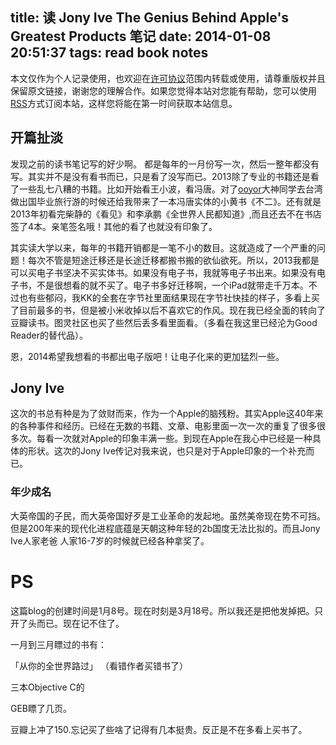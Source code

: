 title: 读 Jony Ive The Genius Behind Apple's Greatest Products 笔记
date: 2014-01-08 20:51:37
tags: read book notes
---

本文仅作为个人记录使用，也欢迎在[许可协议](http://creativecommons.org/licenses/by-nc/3.0/deed.zh)范围内转载或使用，请尊重版权并且保留原文链接，谢谢您的理解合作。如果您觉得本站对您能有帮助，您可以使用[RSS](https://iiiyu.com/atom.xml)方式订阅本站，这样您将能在第一时间获取本站信息。


## 开篇扯淡

发现之前的读书笔记写的好少啊。 都是每年的一月份写一次，然后一整年都没有写。其实并不是没有看书而已，只是看了没写而已。2013除了专业的书籍还是看了一些乱七八糟的书籍。比如开始看王小波，看冯唐。对了[ooyor](http://weibo.com/ooyor)大神同学去台湾做出国毕业旅行游的时候还给我带来了一本冯唐实体的小黄书《不二》。还有就是2013年初看完柴静的《看见》和李承鹏《全世界人民都知道》,而且还去不在书店签了4本。亲笔签名哦！其他的看了也就没有印象了。

其实读大学以来，每年的书籍开销都是一笔不小的数目。这就造成了一个严重的问题！每次不管是短途迁移还是长途迁移都搬书搬的欲仙欲死。所以，2013我都是可以买电子书坚决不买实体书。如果没有电子书，我就等电子书出来。如果没有电子书，不是很想看的就不买了。电子书多好迁移啊，一个iPad就带走千万本。不过也有些郁闷，我KK的全套在字节社里面结果现在字节社快挂的样子，多看上买了目前最多的书，但是被小米收掉以后不喜欢它的作风。现在我已经全面的转向了豆瓣读书。图灵社区也买了些然后丢多看里面看。（多看在我这里已经沦为Good Reader的替代品）。

恩，2014希望我想看的书都出电子版吧！让电子化来的更加猛烈一些。


## Jony Ive

这次的书总有种是为了敛财而来，作为一个Apple的脑残粉。其实Apple这40年来的各种事件和经历。已经在无数的书籍、文章、电影里面一次一次的重复了很多很多次。每看一次就对Apple的印象丰满一些。到现在Apple在我心中已经是一种具体的形状。这次的Jony Ive传记对我来说，也只是对于Apple印象的一个补充而已。

### 年少成名

大英帝国的子民，而大英帝国好歹是工业革命的发起地。虽然美帝现在势不可挡。但是200年来的现代化进程底蕴是天朝这种年轻的2b国度无法比拟的。而且Jony Ive人家老爸
人家16-7岁的时候就已经各种拿奖了。

# PS
这篇blog的创建时间是1月8号。现在时刻是3月18号。所以我还是把他发掉把。只开了头而已。现在记不住了。

一月到三月瞟过的书有：

「从你的全世界路过」 （看错作者买错书了）

三本Objective C的

GEB瞟了几页。

豆瓣上冲了150.忘记买了些啥了记得有几本挺贵。反正是不在多看上买书了。
